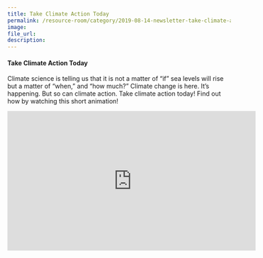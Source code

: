 ```yaml
---  
title: Take Climate Action Today
permalink: /resource-room/category/2019-08-14-newsletter-take-climate-action-today/    
image:  
file_url:  
description:  
---  
```


#### Take Climate Action Today  

Climate science is telling us that it is not a matter of “if” sea levels will rise but a matter of “when,” and “how much?” Climate change is here. It’s happening. But so can climate action. Take climate action today! Find out how by watching this short animation!  

<div class="bp-youtube">  

<iframe width="560" height="315" src="https://www.youtube.com/embed/RS4KI0-XG6w" frameborder="0" allow="accelerometer; autoplay; clipboard-write; encrypted-media; gyroscope; picture-in-picture" allowfullscreen></iframe>    

</div>  
